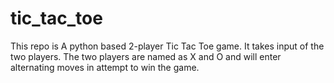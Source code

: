 # tic_tac_toe
This repo is A python based 2-player Tic Tac Toe game. It takes input of the two players. The two players are named as X and O and will enter alternating moves in attempt to win the game.
